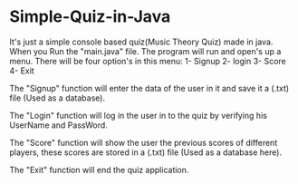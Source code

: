 # Simple-Quiz-in-Java
It's just a simple console based quiz(Music Theory Quiz) made in java.
When you Run the "main.java" file. The program will run and open's up a menu. 
There will be four option's in this menu:
1- Signup
2- login
3- Score
4- Exit

The "Signup" function will enter the data of the user in it and save it a (.txt) file (Used as a database).

The "Login" function will log in the user in to the quiz by verifying his UserName and PassWord.

The "Score" function will show the user the previous scores of different players, these scores are stored in a (.txt) file (Used as a database here).

The "Exit" function will end the quiz application. 
